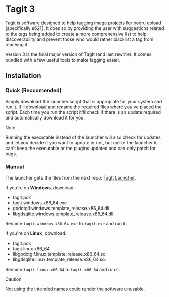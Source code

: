 # TagIt 3
Tagit is software designed to help tagging image projects for booru upload (specifically e621). It does so by providing the user with suggestions related to the tags being added to create a more comprehensive list to help discoverability and prevent those who would rather blacklist a tag from reaching it.

Version 3 is the final major version of TagIt (and last rewrite). It comes bundled with a few useful tools to make tagging easier.
## Installation
### Quick (Reccomended)
Simply download the launcher script that is appropiate for your system and run it. It'll download and rename the required files where you've placed the script. Each time you run the script it'll check if there is an update required and automatically download it for you.
> [!NOTE]
> Running the executable instead of the launcher will also check for updates and let you decide if you want to update or not, but unlike the launcher it can't keep the executable or the plugins updated and can only patch for bugs.
### Manual
The launcher gets the files from the next repo: [TagIt Launcher](https://github.com/Ketei/tagit-launcher/releases).

If you're on **Windows**, download: 
- tagit.pck
- tagit.windows.x86_64.exe
- godotgif.windows.template_release.x86_64.dll
- libgdsqlite.windows.template_release.x86_64.dll.

Rename `tagit.windows.x86_64.exe` to `tagit.exe` and run it.

If you're on **Linux**, download:
- tagit.pck
- tagit.linux.x86_64
- libgodotgif.linux.template_release.x86_64.so
- libgdsqlite.linux.template_release.x86_64.so.

Rename `tagit.linux.x86_64` to `tagit.x86_64` and run it.

> [!CAUTION]
> Not using the intended names could render the software unusable.
